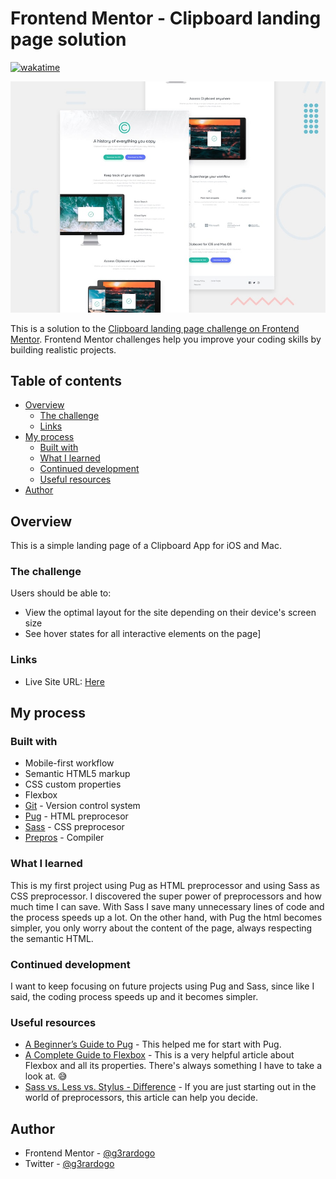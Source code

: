 # Frontend Mentor - Clipboard landing page solution

[![wakatime](https://wakatime.com/badge/github/g3rardogo/clipboard-landing-page.svg)](https://wakatime.com/badge/github/g3rardogo/clipboard-landing-page)

![](./screenshot.jpg)

This is a solution to the [Clipboard landing page challenge on Frontend Mentor](https://www.frontendmentor.io/challenges/clipboard-landing-page-5cc9bccd6c4c91111378ecb9). Frontend Mentor challenges help you improve your coding skills by building realistic projects. 

## Table of contents

- [Overview](#overview)
  - [The challenge](#the-challenge)
  - [Links](#links)
- [My process](#my-process)
  - [Built with](#built-with)
  - [What I learned](#what-i-learned)
  - [Continued development](#continued-development)
  - [Useful resources](#useful-resources)
- [Author](#author)

## Overview
This is a simple landing page of a Clipboard App for iOS and Mac.

### The challenge

Users should be able to:

- View the optimal layout for the site depending on their device's screen size
- See hover states for all interactive elements on the page]

### Links

- Live Site URL: [Here](https://g3rardogo.github.io/clipboard-landing-page/html/index.html)

## My process

### Built with

- Mobile-first workflow
- Semantic HTML5 markup
- CSS custom properties
- Flexbox
- [Git](https://git-scm.com/) - Version control system
- [Pug](https://pughtml.com/) - HTML preprocesor
- [Sass](https://sass-lang.com/) - CSS preprocesor
- [Prepros](https://prepros.io/) - Compiler

### What I learned

This is my first project using Pug as HTML preprocessor and using Sass as CSS preprocessor. I discovered the super power of preprocessors and how much time I can save. With Sass I save many unnecessary lines of code and the process speeds up a lot. On the other hand, with Pug the html becomes simpler, you only worry about the content of the page, always respecting the semantic HTML.

### Continued development

I want to keep focusing on future projects using Pug and Sass, since like I said, the coding process speeds up and it becomes simpler.

### Useful resources

- [A Beginner’s Guide to Pug](https://www.sitepoint.com/a-beginners-guide-to-pug/) - This helped me for start with Pug.
- [A Complete Guide to Flexbox](https://css-tricks.com/snippets/css/a-guide-to-flexbox/) - This is a very helpful article about Flexbox and all its properties. There's always something I have to take a look at. 😅
- [Sass vs. Less vs. Stylus - Difference](https://stackshare.io/stackups/less-vs-sass-vs-stylus) - If you are just starting out in the world of preprocessors, this article can help you decide.


## Author

- Frontend Mentor - [@g3rardogo](https://www.frontendmentor.io/profile/g3rardogo)
- Twitter - [@g3rardogo](https://twitter.com/g3rardogo)
